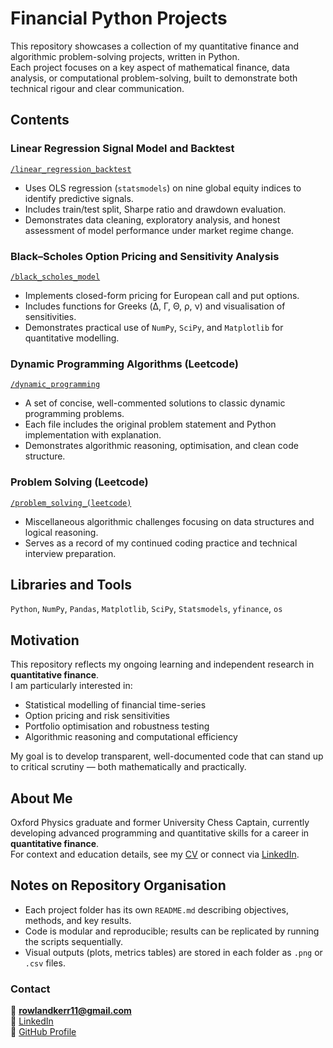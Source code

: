 # Financial Python Projects

This repository showcases a collection of my quantitative finance and algorithmic problem-solving projects, written in Python.  
Each project focuses on a key aspect of mathematical finance, data analysis, or computational problem-solving, built to demonstrate both technical rigour and clear communication.


## Contents

### Linear Regression Signal Model and Backtest
[`/linear_regression_backtest`](./linear_regression_backtest)
- Uses OLS regression (`statsmodels`) on nine global equity indices to identify predictive signals.  
- Includes train/test split, Sharpe ratio and drawdown evaluation.  
- Demonstrates data cleaning, exploratory analysis, and honest assessment of model performance under market regime change.


### Black–Scholes Option Pricing and Sensitivity Analysis
[`/black_scholes_model`](./black_scholes_model)
- Implements closed-form pricing for European call and put options.  
- Includes functions for Greeks (Δ, Γ, Θ, ρ, ν) and visualisation of sensitivities.  
- Demonstrates practical use of `NumPy`, `SciPy`, and `Matplotlib` for quantitative modelling.


### Dynamic Programming Algorithms (Leetcode)
[`/dynamic_programming`](./dynamic_programming)
- A set of concise, well-commented solutions to classic dynamic programming problems.  
- Each file includes the original problem statement and Python implementation with explanation.  
- Demonstrates algorithmic reasoning, optimisation, and clean code structure.


### Problem Solving (Leetcode)
[`/problem_solving_(leetcode)`](./problem_solving_(leetcode))
- Miscellaneous algorithmic challenges focusing on data structures and logical reasoning.  
- Serves as a record of my continued coding practice and technical interview preparation.


## Libraries and Tools

`Python`, `NumPy`, `Pandas`, `Matplotlib`, `SciPy`, `Statsmodels`, `yfinance`, `os`


## Motivation

This repository reflects my ongoing learning and independent research in **quantitative finance**.  
I am particularly interested in:

- Statistical modelling of financial time-series  
- Option pricing and risk sensitivities  
- Portfolio optimisation and robustness testing  
- Algorithmic reasoning and computational efficiency  

My goal is to develop transparent, well-documented code that can stand up to critical scrutiny — both mathematically and practically.


## About Me

Oxford Physics graduate and former University Chess Captain, currently developing advanced programming and quantitative skills for a career in **quantitative finance**.  
For context and education details, see my [CV](../RowlandKerrCV.pdf) or connect via [LinkedIn](https://www.linkedin.com/in/rowland-k-8945a3292/).


## Notes on Repository Organisation

- Each project folder has its own `README.md` describing objectives, methods, and key results.  
- Code is modular and reproducible; results can be replicated by running the scripts sequentially.  
- Visual outputs (plots, metrics tables) are stored in each folder as `.png` or `.csv` files.  


### Contact

📧 **rowlandkerr11@gmail.com**  
🔗 [LinkedIn](https://www.linkedin.com/in/rowland-k-8945a3292/)  
🔗 [GitHub Profile](https://github.com/Rowland-Kerr)

